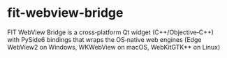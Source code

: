 # fit-webview-bridge
FIT WebView Bridge is a cross‑platform Qt widget (C++/Objective‑C++) with PySide6 bindings that wraps the OS‑native web engines (Edge WebView2 on Windows, WKWebView on macOS, WebKitGTK** on Linux)
